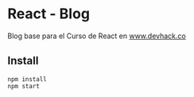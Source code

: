# React - Blog

Blog base para el Curso de React en www.devhack.co

## Install

    npm install
    npm start

